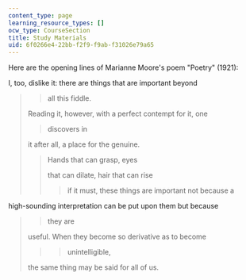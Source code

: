 ```yaml
---
content_type: page
learning_resource_types: []
ocw_type: CourseSection
title: Study Materials
uid: 6f0266e4-22bb-f2f9-f9ab-f31026e79a65
---
```


Here are the opening lines of Marianne Moore's poem "Poetry" (1921):

I, too, dislike it: there are things that are important beyond

> > all this fiddle.
> 
> Reading it, however, with a perfect contempt for it, one
> 
> > discovers in
> 
> it after all, a place for the genuine.
> 
> > Hands that can grasp, eyes
> > 
> > that can dilate, hair that can rise
> > 
> > > if it must, these things are important not because a

high-sounding interpretation can be put upon them but because

> > they are
> 
> useful. When they become so derivative as to become
> 
> > > unintelligible,
> 
> the same thing may be said for all of us.